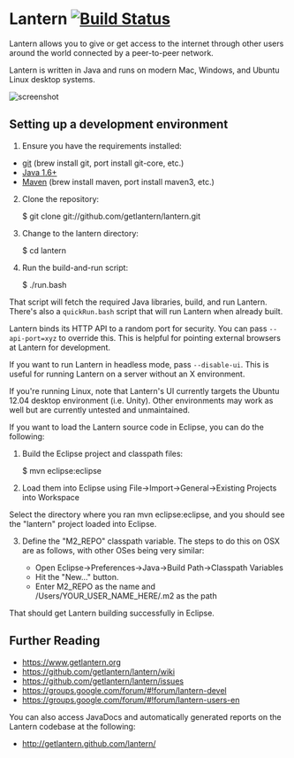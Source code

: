 Lantern [![Build Status](https://secure.travis-ci.org/getlantern/lantern.png)](https://secure.travis-ci.org/getlantern/lantern)
=======

Lantern allows you to give or get access to the internet through other users
around the world connected by a peer-to-peer network.

Lantern is written in Java and runs on modern Mac, Windows, and Ubuntu Linux
desktop systems.

![screenshot](https://www.getlantern.org/static/img/dl-mac_setup.png)


## Setting up a development environment

1. Ensure you have the requirements installed:
  * [git](http://git-scm.com/) (brew install git, port install git-core, etc.)
  * [Java 1.6+](http://www.oracle.com/technetwork/java/javase/downloads/index.html)
  * [Maven](http://maven.apache.org/download.html) (brew install maven, port install maven3, etc.)

2. Clone the repository:

    $ git clone git://github.com/getlantern/lantern.git 
    
3. Change to the lantern directory:

    $ cd lantern

3. Run the build-and-run script:

    $ ./run.bash

That script will fetch the required Java libraries, build, and
run Lantern. There's also a `quickRun.bash` script that will run Lantern
when already built.

Lantern binds its HTTP API to a random port for security. You can pass
`--api-port=xyz` to override this. This is helpful for pointing external
browsers at Lantern for development.

If you want to run Lantern in headless mode, pass `--disable-ui`. This
is useful for running Lantern on a server without an X environment.

If you're running Linux, note that Lantern's UI currently targets the
Ubuntu 12.04 desktop environment (i.e. Unity). Other environments may work as
well but are currently untested and unmaintained.

If you want to load the Lantern source code in Eclipse, you can do the following:

1. Build the Eclipse project and classpath files:

    $ mvn eclipse:eclipse

2. Load them into Eclipse using File->Import->General->Existing Projects into Workspace

Select the directory where you ran mvn eclipse:eclipse, and you should see the "lantern" project loaded into Eclipse.

3. Define the "M2_REPO" classpath variable. The steps to do this on OSX are as follows, with other OSes being very similar:

    * Open Eclipse->Preferences->Java->Build Path->Classpath Variables 
    * Hit the "New..." button. 
    * Enter M2_REPO as the name and /Users/YOUR_USER_NAME_HERE/.m2 as the path

That should get Lantern building successfully in Eclipse.

Further Reading
---------------

* https://www.getlantern.org
* https://github.com/getlantern/lantern/wiki
* https://github.com/getlantern/lantern/issues
* https://groups.google.com/forum/#!forum/lantern-devel
* https://groups.google.com/forum/#!forum/lantern-users-en

You can also access JavaDocs and automatically generated reports on the Lantern 
codebase at the following:

* http://getlantern.github.com/lantern/
